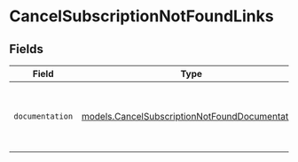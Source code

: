 # CancelSubscriptionNotFoundLinks


## Fields

| Field                                                                                                  | Type                                                                                                   | Required                                                                                               | Description                                                                                            |
| ------------------------------------------------------------------------------------------------------ | ------------------------------------------------------------------------------------------------------ | ------------------------------------------------------------------------------------------------------ | ------------------------------------------------------------------------------------------------------ |
| `documentation`                                                                                        | [models.CancelSubscriptionNotFoundDocumentation](../models/cancelsubscriptionnotfounddocumentation.md) | :heavy_check_mark:                                                                                     | The URL to the generic Mollie API error handling guide.                                                |